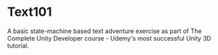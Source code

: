 # Text101
A basic state-machine based text adventure exercise as part of The Complete Unity Developer course - Udemy's most successful Unity 3D tutorial.
